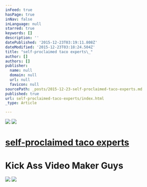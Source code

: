 ```yaml
---
inFeed: true
hasPage: true
inNav: false
inLanguage: null
starred: true
keywords: []
description: ''
datePublished: '2015-12-23T03:19:11.808Z'
dateModified: '2015-12-23T03:18:24.504Z'
title: "self-proclaimed taco experts\_"
author: []
authors: []
publisher:
  name: null
  domain: null
  url: null
  favicon: null
sourcePath: _posts/2015-12-23-self-proclaimed-taco-experts.md
published: true
url: self-proclaimed-taco-experts/index.html
_type: Article

---
```

![](https://the-grid-user-content.s3-us-west-2.amazonaws.com/cef10e6c-45db-4cb2-83b8-bcf2f02fca34.jpg)
![](https://the-grid-user-content.s3-us-west-2.amazonaws.com/44573e2b-39a0-4691-ba36-f5a166eef37f.jpg)

# [self-proclaimed taco experts ][0]

# Kick Ass Video Maker Guys
![](https://the-grid-user-content.s3-us-west-2.amazonaws.com/aa9e0f09-fd44-467b-b290-46a5d88273c8.jpg)
![](https://the-grid-user-content.s3-us-west-2.amazonaws.com/6543d598-8e41-4091-8ef8-e514b020566a.jpg)

[0]: null